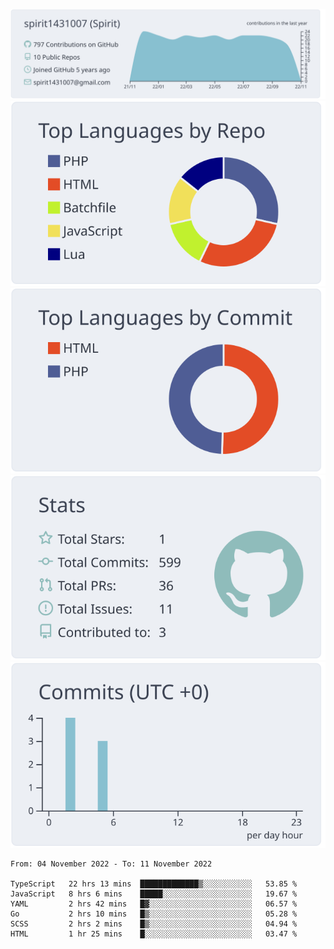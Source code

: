 [![](https://raw.githubusercontent.com/spirit1431007/spirit1431007/master/profile-summary-card-output/nord_bright/0-profile-details.svg)](https://git.io/spiritx)
[![](https://raw.githubusercontent.com/spirit1431007/spirit1431007/master/profile-summary-card-output/nord_bright/1-repos-per-language.svg)](https://git.io/spiritx) [![](https://raw.githubusercontent.com/spirit1431007/spirit1431007/master/profile-summary-card-output/nord_bright/2-most-commit-language.svg)](https://git.io/spiritx)
[![](https://raw.githubusercontent.com/spirit1431007/spirit1431007/master/profile-summary-card-output/nord_bright/3-stats.svg)](https://git.io/spiritx) [![](https://raw.githubusercontent.com/spirit1431007/spirit1431007/master/profile-summary-card-output/nord_bright/4-productive-time.svg)](https://git.io/spiritx)

<!--START_SECTION:waka-->

```text
From: 04 November 2022 - To: 11 November 2022

TypeScript   22 hrs 13 mins  █████████████▒░░░░░░░░░░░   53.85 %
JavaScript   8 hrs 6 mins    █████░░░░░░░░░░░░░░░░░░░░   19.67 %
YAML         2 hrs 42 mins   █▓░░░░░░░░░░░░░░░░░░░░░░░   06.57 %
Go           2 hrs 10 mins   █▒░░░░░░░░░░░░░░░░░░░░░░░   05.28 %
SCSS         2 hrs 2 mins    █▒░░░░░░░░░░░░░░░░░░░░░░░   04.94 %
HTML         1 hr 25 mins    █░░░░░░░░░░░░░░░░░░░░░░░░   03.47 %
```

<!--END_SECTION:waka-->
